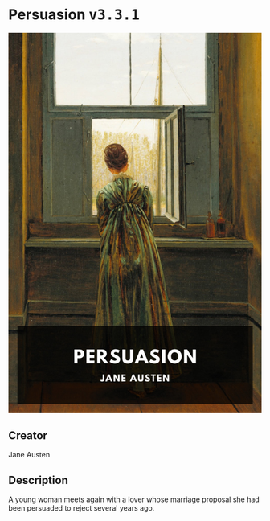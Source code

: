 
# Persuasion <kbd>v3.3.1</kbd>

<center>
  <img src="./cover-1024.jpg"/>
</center>

## Creator
Jane Austen

## Description
A young woman meets again with a lover whose marriage proposal she had been persuaded to reject several years ago.
